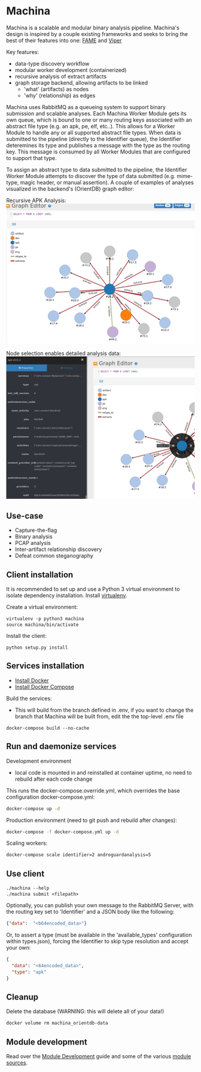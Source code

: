 # Machina

Machina is a scalable and modular binary analysis pipeline.  Machina's design is inspired by a couple existing frameworks and seeks to bring the best of their features into one: [FAME](https://github.com/certsocietegenerale/fame) and [Viper](https://github.com/viper-framework/viper)

Key features:

* data-type discovery workflow
* modular worker development (containerized)
* recursive analysis of extract artifacts
* graph storage backend, allowing artifacts to be linked
    - 'what' (artifacts) as nodes
    - 'why' (relationship) as edges


Machina uses RabbitMQ as a queueing system to support binary submission and scalable analyses.  Each Machina Worker Module gets its own queue, which is bound to one or many routing keys associated with an abstract file type (e.g. an apk, pe, elf, etc..).  This allows for a Worker Module to handle any or all supported abstract file types.  When data is submitted to the pipeline (directly to the Identifier queue), the Identifier deteremines its type and publishes a message with the type as the routing key.  This message is consumed by all Worker Modules that are configured to support that type.  

To assign an abstract type to data submitted to the pipeline, the Identifier Worker Module attempts to discover the type of data submitted (e.g. mime-type, magic header, or manual assertion).  A couple of examples of analyses visualized in the backend's (OrientDB) graph editor:

Recursive APK Analysis:
![APK1](docs/machina_apk_screenshot.png)

Node selection enables detailed analysis data:
![APK2](docs/machina_apk_screenshot_2.png)

## Use-case

* Capture-the-flag 
* Binary analysis
* PCAP analysis
* Inter-artifact relationship discovery
* Defeat common steganography

## Client installation

It is recommended to set up and use a Python 3 virtual environment to isolate dependency installation. Install [virtualenv](https://python-guide-cn.readthedocs.io/en/latest/dev/virtualenvs.html).

Create a virtual environment:

```
virtualenv -p python3 machina
source machina/bin/activate
```

Install the client:

```
python setup.py install
```

## Services installation

* [Install Docker](https://docs.docker.com/install/linux/docker-ce/ubuntu/)
* [Install Docker Compose](https://docs.docker.com/compose/install/)

Build the services:

* This will build from the branch defined in .env, if you want to change the branch that Machina will be built from, edit the the top-level .env file

```
docker-compose build --no-cache
```

## Run and daemonize services

Development environment 
* local code is mounted in and reinstalled at container uptime, no need to rebuild after each code change

This runs the docker-compose.override.yml, which overrides the base configuration docker-compose.yml:

```bash
docker-compose up -d
```

Production environment (need to git push and rebuild after changes):

```bash
docker-compose -f docker-compose.yml up -d 
```

Scaling workers:

```bash
docker-compose scale identifier=2 androguardanalysis=5
```

## Use client

```
./machina --help
./machina submit <filepath>
```

Optionally, you can publish your own message to the RabbitMQ Server, with the routing key set to 'Identifier' and a JSON body like the following:

```json
{"data":  "<b64encoded_data>"}
```

Or, to assert a type (must be available in the 'available_types' configuration within types.json), forcing the Identifier to skip type resolution and accept your own:

```json
{
  "data": "<64encoded_data>",
  "type": "apk"
}
```

## Cleanup

Delete the database (WARNING: this will delete all of your data!)

```bash
docker volume rm machina_orientdb-data
```

## Module development

Read over the [Module Development](images/README.md) guide and some of the various [module sources](images/).
